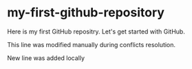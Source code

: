 # my-first-github-repository
Here is my first GitHub repositry. Let's get started with GitHub.

This line was modified manually during conflicts resolution.

New line was added locally